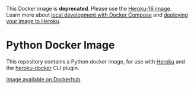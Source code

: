 This Docker image is **deprecated**.  Please use the [Heroku-16 image](https://hub.docker.com/r/heroku/heroku/).  
Learn more about [local development with Docker Compose](https://devcenter.heroku.com/articles/local-development-with-docker-compose) and [deploying your image to Heroku](https://devcenter.heroku.com/articles/container-registry-and-runtime). 

# Python Docker Image

This repository contains a Python docker image, for use with [Heroku](http://heroku.com) and the
[heroku-docker](https://github.com/heroku/heroku-docker) CLI plugin.

[Image available on Dockerhub](https://hub.docker.com/r/heroku/python/).

